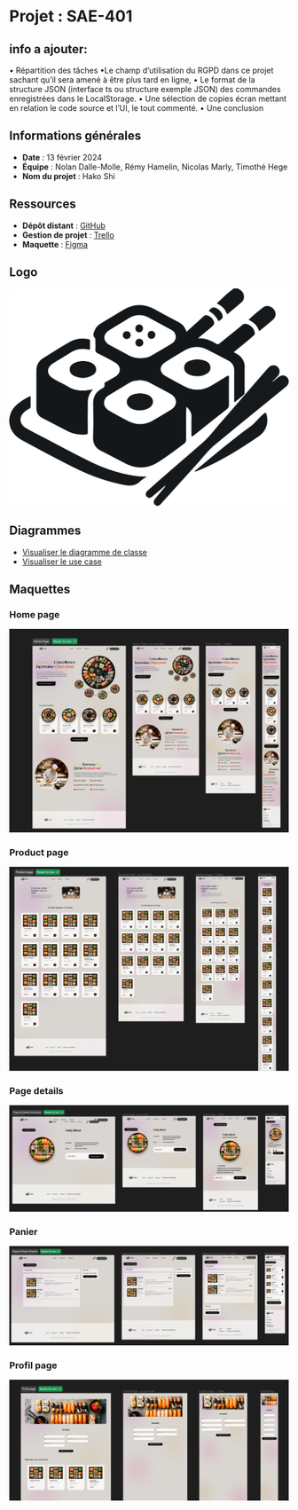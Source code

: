 # Projet : SAE-401
## info a ajouter:  
• Répartition des tâches 
•Le champ d’utilisation du RGPD dans ce projet sachant qu’il sera amené à être plus tard en
ligne,
• Le format de la structure JSON (interface ts ou structure exemple JSON) des commandes
enregistrées dans le LocalStorage.
• Une sélection de copies écran mettant en relation le code source et l’UI, le tout commenté.
• Une conclusion

## Informations générales

- **Date** : 13 février 2024
- **Équipe** : Nolan Dalle-Molle, Rémy Hamelin, Nicolas Marly, Timothé Hege
- **Nom du projet** : Hako Shi

## Ressources

- **Dépôt distant** : [GitHub](https://github.com/RETR0EDIT/SAE-401.git)
- **Gestion de projet** : [Trello](https://trello.com/b/DEcimwUf/sae401)
- **Maquette** : [Figma](https://www.figma.com/file/T09ITGulXjBEqKCvg3gFOV/SAE-401?type=design&node-id=0-1&mode=design&t=X9FG0fqKFIAcFnWK-0)

## Logo

![logo](src/assets/ressources/logo/logo.png)

## Diagrammes

- [Visualiser le diagramme de classe](liverable/diagramme_de_classe/Diagramme_de_classe.pdf)
- [Visualiser le use case](liverable/use_case/Use_case.pdf)

## Maquettes

### Home page
![Home page](liverable/maquette/home-page.png)

### Product page
![Product page](liverable/maquette/product-page.png)

### Page details
![Page details](liverable/maquette/details.png)

### Panier
![Panier](liverable/maquette/panier.png)

### Profil page
![Profil page](liverable/maquette/profil-page.png)

